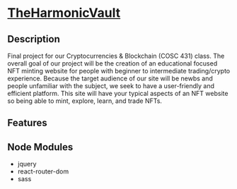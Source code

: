 # [TheHarmonicVault]()
## Description
Final project for our Cryptocurrencies & Blockchain (COSC 431) class. The overall goal of our project will be the creation of an educational focused NFT minting website for people with beginner to intermediate trading/crypto experience. Because the target audience of our site will be newbs and people unfamiliar with the subject, we seek to have a user-friendly and efficient platform. This site will have your typical aspects of an NFT website so being able to mint, explore, learn, and trade NFTs.


## Features


## Node Modules
- jquery
- react-router-dom
- sass